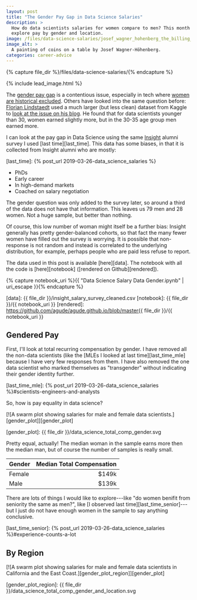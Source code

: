 ```yaml
---
layout: post
title: "The Gender Pay Gap in Data Science Salaries"
description: >
  How do data scientists salaries for women compare to men? This month we
  explore pay by gender and location.
image: /files/data-science-salaries/josef_wagner_hohenberg_the_billing_coins.jpg
image_alt: > 
  A painting of coins on a table by Josef Wagner-Höhenberg.
categories: career-advice
---
```


{% capture file_dir %}/files/data-science-salaries/{% endcapture %}

{% include lead_image.html %}

The [gender pay gap][pay_gap] is a contentious issue, especially in tech where
[women are historical excluded][women_in_tech]. Others have looked into the
same question before: [Florian Lindstaedt][florian] used a much larger (but
less clean) dataset from Kaggle to [look at the issue on his
blog][kaggle_survey]. He found that for data scientists younger than 30, women
earned slightly more, but in the 30-35 age group men earned more.

[pay_gap]: https://en.wikipedia.org/wiki/Gender_pay_gap
[women_in_tech]: https://qz.com/work/1287881/how-technology-companies-alienate-women-during-recruitment/
[florian]: https://flolytic.com/
[kaggle_survey]: https://flolytic.com/blog/gender-pay-gap-among-data-scientists-on-kaggle

I can look at the pay gap in Data Science using the same [Insight][insight]
alumni survey I used [last time][last_time]. This data has some biases, in
that it is collected from Insight alumni who are mostly:

[insight]: https://www.insightdatascience.com
[last_time]: {% post_url 2019-03-26-data_science_salaries %} 

- PhDs
- Early career
- In high-demand markets
- Coached on salary negotiation

The gender question was only added to the survey later, so around a third of
the data does not have that information. This leaves us 79 men and 28 women.
Not a huge sample, but better than nothing.

Of course, this low number of woman might itself be a further bias: Insight
generally has pretty gender-balanced cohorts, so that fact the many fewer
women have filled out the survey is worrying. It is possible that non-response
is not random and instead is correlated to the underlying distribution, for
example, perhaps people who are paid less refuse to report.

The data used in this post is available [here][data]. The notebook with all
the code is [here][notebook] ([rendered on Github][rendered]).

{% capture notebook_uri %}{{ "Data Science Salary Data Gender.ipynb" | uri_escape }}{% endcapture %}

[data]: {{ file_dir }}/insight_salary_survey_cleaned.csv
[notebook]: {{ file_dir }}/{{ notebook_uri }}
[rendered]: https://github.com/agude/agude.github.io/blob/master{{ file_dir }}/{{ notebook_uri }}

## Gendered Pay

First, I'll look at total recurring compensation by gender. I have removed all
the non-data scientists (like the [MLEs I looked at last time][last_time_mle]
because I have very few responses from them. I have also removed the one data
scientist who marked themselves as "transgender" without indicating their
gender identity further.

[last_time_mle]: {% post_url 2019-03-26-data_science_salaries %}#scientists-engineers-and-analysts

So, how is pay equality in data science?

[![A swarm plot showing salaries for male and female data scientists.][gender_plot]][gender_plot]

[gender_plot]: {{ file_dir }}/data_science_total_comp_gender.svg

Pretty equal, actually! The median woman in the sample earns more then the
median man, but of course the number of samples is really small.

| Gender  |  Median Total Compensation|
|:--------|--------------------------:|
| Female  |                     $149k |
| Male    |                     $139k |

There are lots of things I would like to explore---like "do women benifit from
seniority the same as men?", like [I observed last
time][last_time_senior]---but I just do not have enough women in the sample to
say anything conclusive.

[last_time_senior]: {% post_url 2019-03-26-data_science_salaries %}#experience-counts-a-lot

## By Region

[![A swarm plot showing salaries for male and female data scientists in California and the East Coast.][gender_plot_region]][gender_plot]

[gender_plot_region]: {{ file_dir }}/data_science_total_comp_gender_and_location.svg
